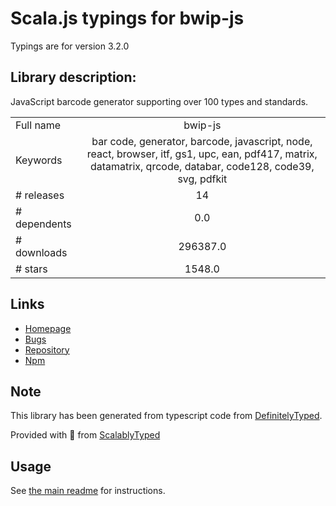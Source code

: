 
# Scala.js typings for bwip-js

Typings are for version 3.2.0

## Library description:
JavaScript barcode generator supporting over 100 types and standards.

|                    |                 |
| ------------------ | :-------------: |
| Full name          | bwip-js |
| Keywords           | bar code, generator, barcode, javascript, node, react, browser, itf, gs1, upc, ean, pdf417, matrix, datamatrix, qrcode, databar, code128, code39, svg, pdfkit |
| # releases         | 14 |
| # dependents       | 0.0 |
| # downloads        | 296387.0 |
| # stars            | 1548.0 |

## Links
- [Homepage](https://github.com/metafloor/bwip-js)
- [Bugs](https://github.com/metafloor/bwip-js/issues)
- [Repository](https://github.com/metafloor/bwip-js)
- [Npm](https://www.npmjs.com/package/bwip-js)
    


## Note
This library has been generated from typescript code from [DefinitelyTyped](https://definitelytyped.org).

Provided with :purple_heart: from [ScalablyTyped](https://github.com/oyvindberg/ScalablyTyped)

## Usage
See [the main readme](../../readme.md) for instructions.


